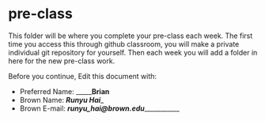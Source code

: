 # pre-class


This folder will be where you complete your pre-class each week. The first time you access this through github classroom, you will make a private individual git repository for yourself. Then each week you will add a folder in here for the new pre-class work. 

Before you continue, Edit this document with:


- Preferred Name: ___________________Brian______________
- Brown Name: _____________Runyu Hai______________
- Brown E-mail: _____runyu_hai@brown.edu________________
